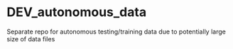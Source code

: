 # DEV_autonomous_data
Separate repo for autonomous testing/training data due to potentially large size of data files
